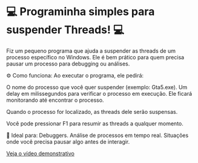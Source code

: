 # 💻 Programinha simples para suspender Threads! 💻

Fiz um pequeno programa que ajuda a suspender as threads de um processo específico no Windows. Ele é bem prático para quem precisa pausar um processo para debugging ou análises.

⚙️ Como funciona:
Ao executar o programa, ele pedirá:

O nome do processo que você quer suspender (exemplo: Gta5.exe).
Um delay em milissegundos para verificar o processo em execução.
Ele ficará monitorando até encontrar o processo.

Quando o processo for localizado, as threads dele serão suspensas.

Você pode pressionar F1 para resumir as threads a qualquer momento.

🚀 Ideal para:
Debuggers.
Análise de processos em tempo real.
Situações onde você precisa pausar algo antes de interagir. 

[Veja o vídeo demonstrativo](https://cdn.discordapp.com/attachments/564780006337675264/1313304653764628550/2024-12-02_21-39-13.mp4?ex=674fa5c5&is=674e5445&hm=3b658251133190661f69e8fd1cdc48c19b27d49607ca8f0b9aaef0b7b8f8d8e7&)
